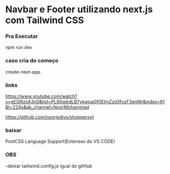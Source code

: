 # Navbar e Footer utilizando next.js com Tailwind CSS



### Pra Executar
npm run dev

### caso cria do começo
create-next-app.

### links
https://www.youtube.com/watch?v=gESjRzsA3n0&list=PL60wbdLB7ykwpaGf0ElmZzd3fvzF3enWr&index=61&t=224s&ab_channel=NoorMohammad

https://github.com/noorjsdivs/shoppersyt

### baixar
PostCSS Language Support(Extensao do VS CODE)

### OBS
-deixar tailiwind.config.js igual do gitHub


